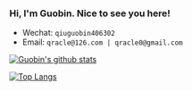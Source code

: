 ### Hi, I'm Guobin. Nice to see you here!

- Wechat: `qiuguobin406302`
- Email: `qracle@126.com | qracle0@gmail.com`

[![Guobin's github stats](https://github-readme-stats.vercel.app/api?username=guobinqiu&count_private=true&show_icons=true)](https://github.com/anuraghazra/github-readme-stats)

[![Top Langs](https://github-readme-stats.vercel.app/api/top-langs/?username=guobinqiu&hide_progress=true&langs_count=20)](https://github.com/anuraghazra/github-readme-stats)

